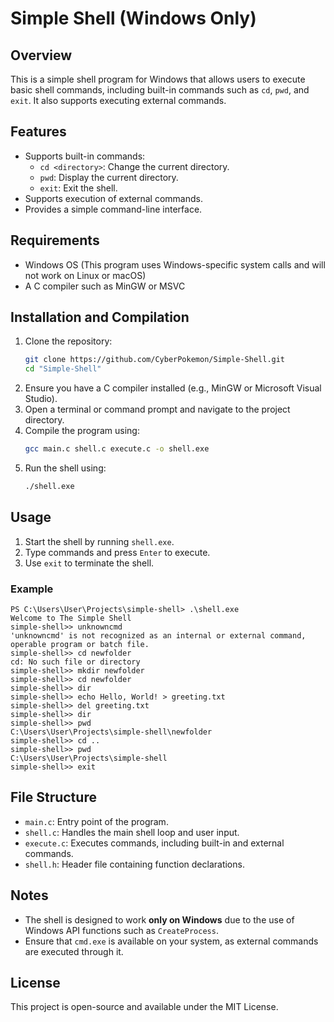 # Simple Shell (Windows Only)

## Overview
This is a simple shell program for Windows that allows users to execute basic shell commands, including built-in commands such as `cd`, `pwd`, and `exit`. It also supports executing external commands.

## Features
- Supports built-in commands:
  - `cd <directory>`: Change the current directory.
  - `pwd`: Display the current directory.
  - `exit`: Exit the shell.
- Supports execution of external commands.
- Provides a simple command-line interface.

## Requirements
- Windows OS (This program uses Windows-specific system calls and will not work on Linux or macOS)
- A C compiler such as MinGW or MSVC

## Installation and Compilation
1. Clone the repository:
   ```sh
   git clone https://github.com/CyberPokemon/Simple-Shell.git
   cd "Simple-Shell"
   ```
2. Ensure you have a C compiler installed (e.g., MinGW or Microsoft Visual Studio).
3. Open a terminal or command prompt and navigate to the project directory.
4. Compile the program using:
   ```sh
   gcc main.c shell.c execute.c -o shell.exe
   ```
5. Run the shell using:
   ```sh
   ./shell.exe
   ```

## Usage
1. Start the shell by running `shell.exe`.
2. Type commands and press `Enter` to execute.
3. Use `exit` to terminate the shell.

### Example
```
PS C:\Users\User\Projects\simple-shell> .\shell.exe
Welcome to The Simple Shell
simple-shell>> unknowncmd
'unknowncmd' is not recognized as an internal or external command,
operable program or batch file.
simple-shell>> cd newfolder
cd: No such file or directory
simple-shell>> mkdir newfolder
simple-shell>> cd newfolder
simple-shell>> dir
simple-shell>> echo Hello, World! > greeting.txt
simple-shell>> del greeting.txt
simple-shell>> dir
simple-shell>> pwd
C:\Users\User\Projects\simple-shell\newfolder
simple-shell>> cd ..
simple-shell>> pwd
C:\Users\User\Projects\simple-shell
simple-shell>> exit
```

## File Structure
- `main.c`: Entry point of the program.
- `shell.c`: Handles the main shell loop and user input.
- `execute.c`: Executes commands, including built-in and external commands.
- `shell.h`: Header file containing function declarations.

## Notes
- The shell is designed to work **only on Windows** due to the use of Windows API functions such as `CreateProcess`.
- Ensure that `cmd.exe` is available on your system, as external commands are executed through it.

## License
This project is open-source and available under the MIT License.

